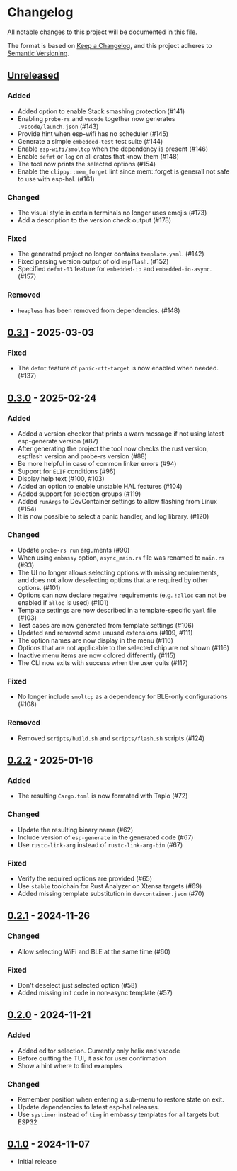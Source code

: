 # Changelog

All notable changes to this project will be documented in this file.

The format is based on [Keep a Changelog](https://keepachangelog.com/en/1.1.0/),
and this project adheres to [Semantic Versioning](https://semver.org/spec/v2.0.0.html).

## [Unreleased]

### Added

- Added option to enable Stack smashing protection (#141)
- Enabling `probe-rs` and `vscode` together now generates `.vscode/launch.json` (#143)
- Provide hint when esp-wifi has no scheduler (#145)
- Generate a simple `embedded-test` test suite (#144)
- Enable `esp-wifi/smoltcp` when the dependency is present (#146)
- Enable `defmt` or `log` on all crates that know them (#148)
- The tool now prints the selected options (#154)
- Enable the `clippy::mem_forget` lint since mem::forget is generall not safe to use with esp-hal. (#161)

### Changed

- The visual style in certain terminals no longer uses emojis (#173)
- Add a description to the version check output (#178)

### Fixed

- The generated project no longer contains `template.yaml`. (#142)
- Fixed parsing version output of old `espflash`. (#152)
- Specified `defmt-03` feature for `embedded-io` and `embedded-io-async`. (#157)

### Removed

- `heapless` has been removed from dependencies. (#148)

## [0.3.1] - 2025-03-03

### Fixed

- The `defmt` feature of `panic-rtt-target` is now enabled when needed. (#137)

## [0.3.0] - 2025-02-24

### Added

- Added a version checker that prints a warn message if not using latest esp-generate version (#87)
- After generating the project the tool now checks the rust version, espflash version and probe-rs version (#88)
- Be more helpful in case of common linker errors (#94)
- Support for `ELIF` conditions (#96)
- Display help text (#100, #103)
- Added an option to enable unstable HAL features (#104)
- Added support for selection groups (#119)
- Added `runArgs` to DevContainer settings to allow flashing from Linux (#154)
- It is now possible to select a panic handler, and log library. (#120)

### Changed
- Update `probe-rs run` arguments (#90)
- When using `embassy` option, `async_main.rs` file was renamed to `main.rs` (#93)
- The UI no longer allows selecting options with missing requirements, and does not allow deselecting
  options that are required by other options. (#101)
- Options can now declare negative requirements (e.g. `!alloc` can not be enabled if `alloc` is used) (#101)
- Template settings are now described in a template-specific `yaml` file (#103)
- Test cases are now generated from template settings (#106)
- Updated and removed some unused extensions (#109, #111)
- The option names are now display in the menu (#116)
- Options that are not applicable to the selected chip are not shown (#116)
- Inactive menu items are now colored differently (#115)
- The CLI now exits with success when the user quits (#117)

### Fixed

- No longer include `smoltcp` as a dependency for BLE-only configurations (#108)

### Removed

- Removed `scripts/build.sh` and `scripts/flash.sh` scripts (#124)

## [0.2.2] - 2025-01-16

### Added
- The resulting `Cargo.toml` is now formated with Taplo (#72)

### Changed
- Update the resulting binary name (#62)
- Include version of `esp-generate` in the generated code (#67)
- Use `rustc-link-arg` instead of `rustc-link-arg-bin` (#67)

### Fixed
- Verify the required options are provided (#65)
- Use `stable` toolchain for Rust Analyzer on Xtensa targets (#69)
- Added missing template substitution in `devcontainer.json` (#70)

## [0.2.1] - 2024-11-26

### Changed
- Allow selecting WiFi and BLE at the same time (#60)

### Fixed
- Don't deselect just selected option (#58)
- Added missing init code in non-async template (#57)

## [0.2.0] - 2024-11-21

### Added
- Added editor selection. Currently only helix and vscode
- Before quitting the TUI, it ask for user confirmation
- Show a hint where to find examples

### Changed
- Remember position when entering a sub-menu to restore state on exit.
- Update dependencies to latest esp-hal releases.
- Use `systimer` instead of `timg` in embassy templates for all targets but ESP32

## [0.1.0] - 2024-11-07

- Initial release

[Unreleased]: https://github.com/esp-rs/esp-generate/compare/v0.3.1...HEAD
[0.3.1]: https://github.com/esp-rs/esp-generate/compare/v0.3.0...v0.3.1
[0.3.0]: https://github.com/esp-rs/esp-generate/compare/v0.2.2...v0.3.0
[0.2.2]: https://github.com/esp-rs/esp-generate/releases/tag/v0.2.2
[0.2.1]: https://github.com/esp-rs/esp-generate/releases/tag/v0.2.1
[0.2.0]: https://github.com/esp-rs/esp-generate/releases/tag/v0.2.0
[0.1.0]: https://github.com/esp-rs/esp-generate/releases/tag/v0.1.0
